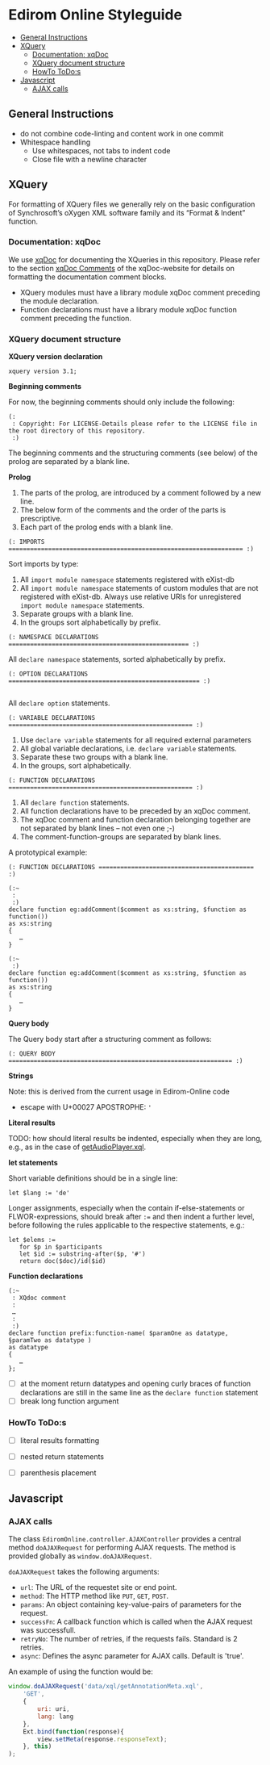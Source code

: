
# Edirom Online Styleguide

- [General Instructions](#general-instructions)
- [XQuery](#xquery)
  * [Documentation: xqDoc](#documentation--xqdoc)
  * [XQuery document structure](#xquery-document-structure)
  * [HowTo ToDo:s](#howto-todo-s)
- [Javascript](#javascript)
  * [AJAX calls](#ajax-calls)

## General Instructions

* do not combine code-linting and content work in one commit
* Whitespace handling
  * Use whitespaces, not tabs to indent code
  * Close file with a newline character

## XQuery

For formatting of XQuery files we generally rely on the basic configuration of Synchrosoft’s oXygen XML software family and its “Format & Indent” function.

### Documentation: xqDoc

We use [xqDoc](https://xqdoc.org) for documenting the XQueries in this repository. Please refer to the section [xqDoc Comments](https://xqdoc.org/xqdoc_comments_doc.html) of the xqDoc-website for details on formatting the documentation comment blocks.

* XQuery modules must have a library module xqDoc comment preceding the module declaration.
* Function declarations must have a library module xqDoc function comment preceding the function.

### XQuery document structure

**XQuery version declaration**

```xquery
xquery version 3.1;
```

**Beginning comments**

For now, the beginning comments should only include the following:

```xquery
(:
 : Copyright: For LICENSE-Details please refer to the LICENSE file in the root directory of this repository.
 :)

 ```
The beginning comments and the structuring comments (see below) of the prolog are separated by a blank line.

**Prolog**

1. The parts of the prolog, are introduced by a comment followed by a new line.
2. The below form of the comments and the order of the parts is prescriptive.
3. Each part of the prolog ends with a blank line.

```xquery
(: IMPORTS ================================================================= :)

```

Sort imports by type:
1. All `import module namespace` statements registered with eXist-db
2. All `import module namespace` statements of custom modules that are not registered with eXist-db. Always use relative URIs for unregistered `import module namespace` statements.
3. Separate groups with a blank line.
4. In the groups sort alphabetically by prefix.

```xquery
(: NAMESPACE DECLARATIONS ================================================== :)

```

All `declare namespace` statements, sorted alphabetically by prefix.

```xquery
(: OPTION DECLARATIONS ===================================================== :)


```
All `declare option` statements.

```xquery
(: VARIABLE DECLARATIONS =================================================== :)

```
1. Use `declare variable` statements for all required external parameters
2. All global variable declarations, i.e. `declare variable` statements.
3. Separate these two groups with a blank line.
4. In the groups, sort alphabetically.

```xquery
(: FUNCTION DECLARATIONS =================================================== :)

```

1. All `declare function` statements.
2. All function declarations have to be preceded by an xqDoc comment.
3. The xqDoc comment and function declaration belonging together are not separated by blank lines – not even one ;-)
4. The comment-function-groups are separated by blank lines.

A prototypical example:

```xquery
(: FUNCTION DECLARATIONS =========================================== :)

(:~
 :
 :)
declare function eg:addComment($comment as xs:string, $function as function())
as xs:string
{
   …
}

(:~
 :)
declare function eg:addComment($comment as xs:string, $function as function())
as xs:string
{
   …
}
```

**Query body**

The Query body start after a structuring comment as follows:

```xquery
(: QUERY BODY ============================================================== :)

```

**Strings**

Note: this is derived from the current usage in Edirom-Online code

* escape with U+00027 APOSTROPHE: `'`

**Literal results**

TODO: how should literal results be indented, especially when they are long, e.g., as in the case of [getAudioPlayer.xql](add/data/xql/getAudioPlayer.xql).

**let statements**

Short variable definitions should be in a single line:

```xquery
let $lang := 'de'
```

Longer assignments, especially when the contain if-else-statements or FLWOR-expressions, should break after `:=` and then indent a further level, before following the rules applicable to the respective statements, e.g.:

```xquery
let $elems :=
   for $p in $participants
   let $id := substring-after($p, '#')
   return doc($doc)/id($id)
```

**Function declarations**

```xquery
(:~
 : XQdoc comment
 :
 …
 :
 :)
declare function prefix:function-name( $paramOne as datatype, §paramTwo as datatype )
as datatype
{
   …
};

```

- [ ] at the moment return datatypes and opening curly braces of function declarations are still in the same line as the `declare function` statement
- [ ] break long function argument

### HowTo ToDo:s

- [ ] literal results formatting
- [ ] nested return statements
- [ ] parenthesis placement


## Javascript

### AJAX calls

The class `EdiromOnline.controller.AJAXController` provides a central method `doAJAXRequest` for performing AJAX requests. The method is provided globally as `window.doAJAXRequest`.

`doAJAXRequest` takes the following arguments:

* `url`: The URL of the requestet site or end point.
* `method`: The HTTP method like `PUT`, `GET`, `POST`.
* `params`: An object containing key-value-pairs of parameters for the request.
* `successFn`: A callback function which is called when the AJAX request was successfull.
* `retryNo`: The number of retries, if the requests fails. Standard is 2 retries.
* `async`: Defines the async parameter for AJAX calls. Default is 'true'.

An example of using the function would be:

```javascript
window.doAJAXRequest('data/xql/getAnnotationMeta.xql',
    'GET',
    {
        uri: uri,
        lang: lang
    },
    Ext.bind(function(response){
        view.setMeta(response.responseText);
    }, this)
);
```
